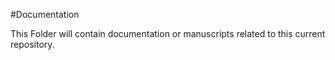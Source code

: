 #Documentation

This Folder will contain documentation or manuscripts related to this current repository.
